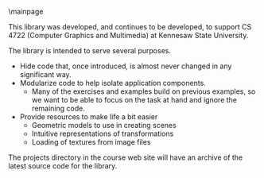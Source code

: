 
\mainpage

This library was developed, and continues to be developed,
to support CS 4722
 (Computer Graphics and Multimedia)
 at Kennesaw State University.
 
The library is intended to serve several purposes.

* Hide code that, once introduced, is almost never changed in any
    significant way.
* Modularize code to help isolate application components.
    * Many of the exercises and examples build on previous examples, so we want to
        be able to focus on the task at hand and ignore the remaining code.
* Provide resources to make life a bit easier
    * Geometric models to use in creating scenes
    * Intuitive representations of transformations 
    * Loading of textures from image files

The projects directory in the course web site will have an archive of the latest source code for the library.



<!--
The code for the library is included as part of the example stream for CS 4722.
The source may found in the 
[Github Repostiory](https://github.com/bensetzer/4722sp21_example_stream).<sup>[1](#private)</sup>


<a id=private><sup>1</sup>
Note that the repository is currently private.
 </a>

-->

